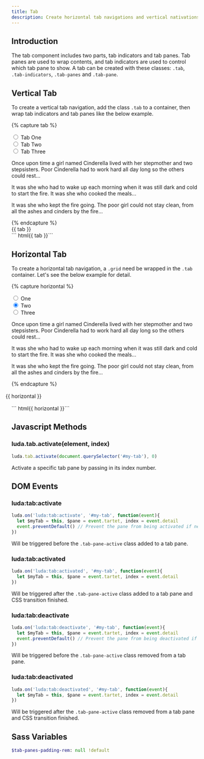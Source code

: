 ```yaml
---
title: Tab
description: Create horizontal tab navigations and vertical nativations easily.
---
```


## Introduction

The tab component includes two parts, tab indicators and tab panes.
Tab panes are used to wrap contents, and tab indicators are used to
control which tab pane to show.
A tab can be created with these classes: `.tab`, `.tab-indicators`,
`.tab-panes` and `.tab-pane`.

## Vertical Tab

To create a vertical tab navigation,
add the class `.tab` to a container,
then wrap tab indicators and tab panes like the below example.

{% capture tab %}
<div class="tab">
  <nav class="tab-indicators btns-x">
    <div class="btn-radio btn-hollow-secondary">
      <input type="radio" name="tab_demo">
      <label>Tab One</label>
    </div>
    <div class="btn-radio btn-hollow-secondary">
      <input type="radio" name="tab_demo">
      <label>Tab Two</label>
    </div>
    <div class="btn-radio btn-hollow-secondary">
      <input type="radio" name="tab_demo">
      <label>Tab Three</label>
    </div>
  </nav>
  <div class="tab-panes">
    <div class="tab-pane">
      <p>
        Once upon time a girl named Cinderella lived with her stepmother
        and two stepsisters. Poor Cinderella had to work hard all day long
        so the others could rest...
      </p>
    </div>
    <div class="tab-pane">
      <p>It was she who had to wake up each morning when it was still dark and cold
         to start the fire. It was she who cooked the meals...
       </p>
    </div>
    <div class="tab-pane">
      <p>
        It was she who kept the fire going. The poor girl could not stay clean,
        from all the ashes and cinders by the fire...
      </p>
    </div>
  </div>
</div>
{% endcapture %}
<div class="example">
  {{ tab }}
</div>
``` html{{ tab }}```

## Horizontal Tab

To create a horizontal tab navigation,
a `.grid` need be wrapped in the `.tab` container.
Let's see the below example for detail.

{% capture horizontal %}
<div class="tab">
  <div class="grid">
    <div class="col-4 col-3-m">
      <nav class="tab-indicators btns-y btns-fluid">
        <div class="btn-radio btn-hollow-secondary">
          <input type="radio" name="horizontal_tab">
          <label>One</label>
        </div>
        <div class="btn-radio btn-hollow-secondary">
          <input type="radio" checked name="horizontal_tab">
          <label>Two</label>
        </div>
        <div class="btn-radio btn-hollow-secondary">
          <input type="radio" name="horizontal_tab">
          <label>Three</label>
        </div>
      </nav>
    </div>
    <div class="col-auto">
      <div class="tab-panes">
        <div class="tab-pane">
          <p>
            Once upon time a girl named Cinderella lived with her stepmother
            and two stepsisters. Poor Cinderella had to work hard all day long
            so the others could rest...
          </p>
        </div>
        <div class="tab-pane">
          <p>
            It was she who had to wake up each morning
            when it was still dark and cold
            to start the fire. It was she who cooked the meals...
          </p>
        </div>
        <div class="tab-pane">
          <p>
            It was she who kept the fire going. The poor girl could not stay clean,
            from all the ashes and cinders by the fire...
          </p>
        </div>
      </div>
    </div>
  </div>
</div>
{% endcapture %}
<div style="margin: 1rem -1rem">
  {{ horizontal }}  
</div>
``` html{{ horizontal }}```

## Javascript Methods

### luda.tab.activate(element, index)

``` javascript
luda.tab.activate(document.querySelector('#my-tab'), 0)
```

Activate a specific tab pane by passing in its index number.

## DOM Events

### luda:tab:activate

``` javascript
luda.on('luda:tab:activate', '#my-tab', function(event){
  let $myTab = this, $pane = event.tartet, index = event.detail
  event.preventDefault() // Prevent the pane from being activated if necessary.
})
```

Will be triggered before the `.tab-pane-active` class added to a tab pane.

### luda:tab:activated

``` javascript
luda.on('luda:tab:activated', '#my-tab', function(event){
  let $myTab = this, $pane = event.tartet, index = event.detail
})
```

Will be triggered after the `.tab-pane-active` class added to a tab pane
and CSS transition finished.

### luda:tab:deactivate

``` javascript
luda.on('luda:tab:deactivate', '#my-tab', function(event){
  let $myTab = this, $pane = event.tartet, index = event.detail
  event.preventDefault() // Prevent the pane from being deactivated if necessary.
})
```

Will be triggered before the `.tab-pane-active` class removed from a tab pane.

### luda:tab:deactivated

``` javascript
luda.on('luda:tab:deactivated', '#my-tab', function(event){
  let $myTab = this, $pane = event.tartet, index = event.detail
})
```

Will be triggered after the `.tab-pane-active` class removed from a tab pane
and CSS transition finished.

## Sass Variables

``` sass
$tab-panes-padding-rem: null !default
```